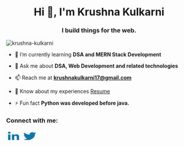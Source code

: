 <h1 align="center">Hi 👋, I'm Krushna Kulkarni</h1>
<h3 align="center">I build things for the web.</h3>

<p align="left"> <img src="https://komarev.com/ghpvc/?username=krushna-kulkarni&label=Profile%20views&color=0e75b6&style=flat" alt="krushna-kulkarni" /> </p>

- 🌱 I’m currently learning **DSA and MERN Stack Development**

- 💬 Ask me about **DSA, Web Development and related technologies**

- 📫 Reach me at **krushnakulkarni17@gmail.com**

- 📄 Know about my experiences [Resume](https://tinyurl.com/kkfed) 

- ⚡ Fun fact **Python was developed before java.**

<h3 align="left">Connect with me:</h3>
<p align="left">
<a href="https://www.linkedin.com/in/krushna-kulkarni/" target="blank"><img align="center" src="https://github.com/Krushna-Kulkarni/icons/blob/main/bxl-linkedin.svg" alt="linkedin" height="30" width="40" /></a>
<a href="https://twitter.com/krushnatweets" target="blank"><img align="center" src="https://github.com/Krushna-Kulkarni/icons/blob/main/twitter.svg" alt="krushnatweets" height="30" width="40" /></a>
<!-- <a href="https://instagram.com/krushnakulkarni.ig" target="blank"><img align="center" src="https://github.com/Krushna-Kulkarni/icons/blob/main/instagram.svg" alt="krushna.18" height="30" width="40" /></a> -->
</p>

<!-- <h3 align="left">Languages and Tools:</h3>
<p align="left"> <a href="https://getbootstrap.com" target="_blank"> <img src="https://raw.githubusercontent.com/devicons/devicon/master/icons/bootstrap/bootstrap-plain-wordmark.svg" alt="bootstrap" width="40" height="40"/> </a> <a href="https://www.cprogramming.com/" target="_blank"> <img src="https://raw.githubusercontent.com/devicons/devicon/master/icons/c/c-original.svg" alt="c" width="40" height="40"/> </a> <a href="https://www.w3schools.com/cpp/" target="_blank"> <img src="https://raw.githubusercontent.com/devicons/devicon/master/icons/cplusplus/cplusplus-original.svg" alt="cplusplus" width="40" height="40"/> </a> <a href="https://www.w3schools.com/css/" target="_blank"> <img src="https://raw.githubusercontent.com/devicons/devicon/master/icons/css3/css3-original-wordmark.svg" alt="css3" width="40" height="40"/> </a> <a href="https://firebase.google.com/" target="_blank"> <img src="https://www.vectorlogo.zone/logos/firebase/firebase-icon.svg" alt="firebase" width="40" height="40"/> </a> <a href="https://cloud.google.com" target="_blank"> <img src="https://www.vectorlogo.zone/logos/google_cloud/google_cloud-icon.svg" alt="gcp" width="40" height="40"/> </a> <a href="https://git-scm.com/" target="_blank"> <img src="https://www.vectorlogo.zone/logos/git-scm/git-scm-icon.svg" alt="git" width="40" height="40"/> </a> <a href="https://www.w3.org/html/" target="_blank"> <img src="https://raw.githubusercontent.com/devicons/devicon/master/icons/html5/html5-original-wordmark.svg" alt="html5" width="40" height="40"/> </a> <a href="https://developer.mozilla.org/en-US/docs/Web/JavaScript" target="_blank"> <img src="https://raw.githubusercontent.com/devicons/devicon/master/icons/javascript/javascript-original.svg" alt="javascript" width="40" height="40"/> </a> <a href="https://www.mysql.com/" target="_blank"> <img src="https://raw.githubusercontent.com/devicons/devicon/master/icons/mysql/mysql-original-wordmark.svg" alt="mysql" width="40" height="40"/> </a> <a href="https://www.python.org" target="_blank"> <img src="https://raw.githubusercontent.com/devicons/devicon/master/icons/python/python-original.svg" alt="python" width="40" height="40"/> </a> </p> -->


